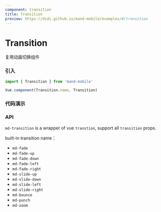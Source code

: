 ```yaml
---
component: transition
title: Transition
preview: https://didi.github.io/mand-mobile/examples/#/transition
---
```


# Transition


复用动画切换组件

### 引入

```javascript
import { Transition } from 'mand-mobile'

Vue.component(Transition.name, Transition)
```

### 代码演示
<!-- DEMO -->

### API
`md-transition` is a wrapper of vue `transtion`, support all `transition` props.

built-in transition name：

- `md-fade`
- `md-fade-up`
- `md-fade-down`
- `md-fade-left`
- `md-fade-right`
- `md-slide-up`
- `md-slide-down`
- `md-slide-left`
- `md-slide-right`
- `md-bounce`
- `md-punch`
- `md-zoom`


